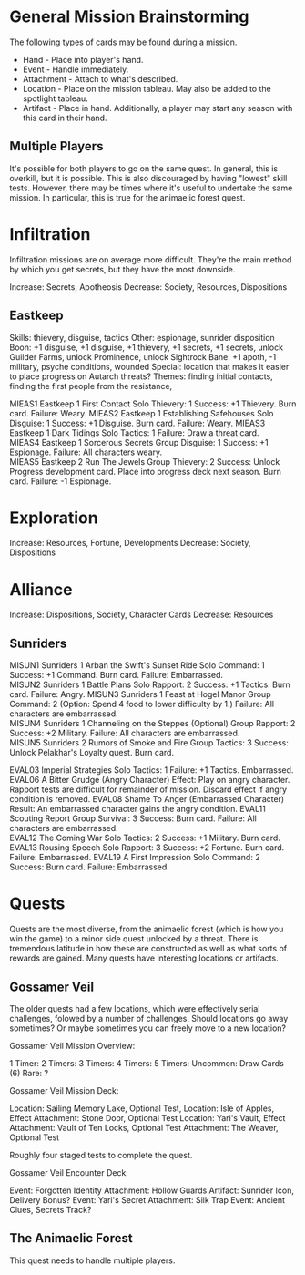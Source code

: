 # General Mission Brainstorming

The following types of cards may be found during a mission.

* Hand - Place into player's hand.
* Event - Handle immediately.
* Attachment - Attach to what's described.
* Location - Place on the mission tableau. May also be added to the spotlight tableau.
* Artifact - Place in hand. Additionally, a player may start any season with this card in their hand.

## Multiple Players

It's possible for both players to go on the same quest. In general, this is overkill, but it is possible. This is also discouraged by having "lowest" skill tests. However, there may be times where it's useful to undertake the same mission. In particular, this is true for the animaelic forest quest.

# Infiltration

Infiltration missions are on average more difficult. They're the main method by which you get secrets, but they have the most downside.

Increase: Secrets, Apotheosis
Decrease: Society, Resources, Dispositions

## Eastkeep

Skills: thievery, disguise, tactics
Other: espionage, sunrider disposition
Boon: +1 disguise, +1 disguise, +1 thievery, +1 secrets, +1 secrets, unlock Guilder Farms, unlock Prominence, unlock Sightrock
Bane: +1 apoth, -1 military, psyche conditions, wounded
Special: location that makes it easier to place progress on Autarch threats?
Themes: finding initial contacts, finding the first people from the resistance,

MIEAS1	Eastkeep	1	First Contact		Solo Thievery: 1	Success: +1 Thievery. Burn card.	Failure: Weary.	
MIEAS2	Eastkeep	1	Establishing Safehouses		Solo Disguise: 1	Success: +1 Disguise. Burn card.	Failure: Weary.	
MIEAS3	Eastkeep	1	Dark Tidings		Solo Tactics: 1		Failure: Draw a threat card.	
MIEAS4	Eastkeep	1	Sorcerous Secrets		Group Disguise: 1	Success: +1 Espionage.	Failure: All characters weary.	
MIEAS5	Eastkeep	2	Run The Jewels		Group Thievery: 2	Success: Unlock Progress development card. Place into progress deck next season. Burn card.	Failure: -1 Espionage.	

# Exploration

Increase: Resources, Fortune, Developments
Decrease: Society, Dispositions

# Alliance

Increase: Dispositions, Society, Character Cards
Decrease: Resources

## Sunriders

MISUN1	Sunriders	1	Arban the Swift's Sunset Ride		Solo Command: 1	Success: +1 Command. Burn card.	Failure: Embarrassed.	
MISUN2	Sunriders	1	Battle Plans		Solo Rapport: 2	Success: +1 Tactics. Burn card.	Failure: Angry.	
MISUN3	Sunriders	1	Feast at Hogel Manor		Group Command: 2 (Option: Spend 4 food to lower difficulty by 1.)		Failure: All characters are embarrassed.	
MISUN4	Sunriders	1	Channeling on the Steppes		(Optional) Group Rapport: 2	Success: +2 Military.	Failure: All characters are embarrassed.	
MISUN5	Sunriders	2	Rumors of Smoke and Fire		Group Tactics: 3	Success: Unlock Pelakhar's Loyalty quest. Burn card.	

EVAL03	Imperial Strategies		Solo Tactics: 1		Failure: +1 Tactics. Embarrassed.	
EVAL06	A Bitter Grudge		(Angry Character)			Effect: Play on angry character. Rapport tests are difficult for remainder of mission. Discard effect if angry condition is removed.
EVAL08	Shame To Anger		(Embarrassed Character)			Result: An embarrassed character gains the angry condition.
EVAL11	Scouting Report		Group Survival: 3	Success: Burn card.	Failure: All characters are embarrassed.	
EVAL12	The Coming War		Solo Tactics: 2	Success: +1 Military. Burn card.		
EVAL13	Rousing Speech		Solo Rapport: 3	Success: +2 Fortune. Burn card.	Failure: Embarrassed.
EVAL19	A First Impression		Solo Command: 2	Success: Burn card.	Failure: Embarrassed.

# Quests

Quests are the most diverse, from the animaelic forest (which is how you win the game) to a minor side quest unlocked by a threat. There is tremendous latitude in how these are constructed as well as what sorts of rewards are gained. Many quests have interesting locations or artifacts.

## Gossamer Veil

The older quests had a few locations, which were effectively serial challenges, folowed by a number of challenges. Should locations go away sometimes? Or maybe sometimes you can freely move to a new location?

Gossamer Veil Mission Overview:

1 Timer:
2 Timers:
3 Timers:
4 Timers:
5 Timers:
Uncommon: Draw Cards (6)
Rare: ?

Gossamer Veil Mission Deck: 

Location: Sailing Memory Lake, Optional Test,
Location: Isle of Apples, Effect
Attachment: Stone Door, Optional Test
Location: Yari's Vault, Effect
Attachment: Vault of Ten Locks, Optional Test
Attachment: The Weaver, Optional Test

Roughly four staged tests to complete the quest.

Gossamer Veil Encounter Deck: 

Event: Forgotten Identity
Attachment: Hollow Guards
Artifact: Sunrider Icon, Delivery Bonus?
Event: Yari's Secret
Attachment: Silk Trap
Event: Ancient Clues, Secrets Track?

## The Animaelic Forest

This quest needs to handle multiple players.